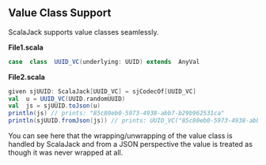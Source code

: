 
## Value Class Support

ScalaJack supports value classes seamlessly.

 **File1.scala**
```scala
case  class  UUID_VC(underlying: UUID) extends  AnyVal
```

**File2.scala**
```scala
given sjUUID: ScalaJack[UUID_VC] = sjCodecOf[UUID_VC]
val  u = UUID_VC(UUID.randomUUID)
val  js = sjUUID.toJson(u)
println(js) // prints: "85c80eb0-5973-4938-abb7-b29b962531ca"
println(sjUUID.fromJson(js)) // prints: UUID_VC("85c80eb0-5973-4938-abb7-b29b962531ca")
```
You can see here that the wrapping/unwrapping of the value class is handled by ScalaJack and from a JSON perspective the value is treated as though it was never wrapped at all.

